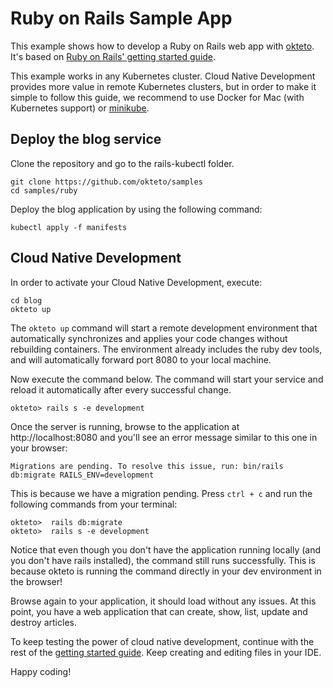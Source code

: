 # Ruby on Rails Sample App

This example shows how to develop a Ruby on Rails web app with [okteto](https://okteto.com). It's based on [Ruby on Rails' getting started guide](https://guides.rubyonrails.org/getting_started.html).

This example works in any Kubernetes cluster. Cloud Native Development provides more value in remote Kubernetes clusters, but in order to make it simple to follow this guide, we recommend to use Docker for Mac (with Kubernetes support) or [minikube](https://github.com/kubernetes/minikube). 

## Deploy the blog service

Clone the repository and go to the rails-kubectl folder.

```console
git clone https://github.com/okteto/samples
cd samples/ruby
```

Deploy the blog application by using the following command:
```console
kubectl apply -f manifests
```

## Cloud Native Development

In order to activate your Cloud Native Development, execute:

```console
cd blog
okteto up
```

The `okteto up` command will start a remote development environment that automatically synchronizes and applies your code changes without rebuilding containers. The environment already includes the ruby dev tools, and will automatically forward port 8080 to your local machine.

Now execute the command below. The command will start your service and reload it automatically after every successful change.

```console
okteto> rails s -e development
```

Once the server is running, browse to the application at http://localhost:8080 and you'll see an error message similar to this one in your browser:
```console
Migrations are pending. To resolve this issue, run: bin/rails db:migrate RAILS_ENV=development 
```

This is because we have a migration pending. Press `ctrl + c` and run the following commands from your terminal:

```console
okteto>  rails db:migrate
okteto>  rails s -e development
```

Notice that even though you don't have the application running locally (and you don't have rails installed), the command still runs successfully. This is because okteto is running the command directly in your dev environment in the browser!

Browse again to your application, it should load without any issues. At this point, you have a web application that can create, show, list, update and destroy articles.

To keep testing the power of cloud native development, continue with the rest of the [getting started guide](https://guides.rubyonrails.org/getting_started.html#adding-a-second-model). Keep creating and editing files in your IDE. 

Happy coding!